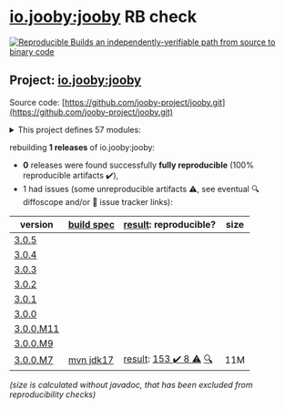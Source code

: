 [io.jooby:jooby](https://central.sonatype.com/artifact/io.jooby/jooby/3.0.0.M7/versions) RB check
=======

[![Reproducible Builds](https://reproducible-builds.org/images/logos/rb.svg) an independently-verifiable path from source to binary code](https://reproducible-builds.org/)

## Project: [io.jooby:jooby](https://central.sonatype.com/artifact/io.jooby/jooby/3.0.0.M7/versions)

Source code: [https://github.com/jooby-project/jooby.git](https://github.com/jooby-project/jooby.git)

<details><summary>This project defines 57 modules:</summary>

* [io.jooby:jooby](https://central.sonatype.com/artifact/io.jooby/jooby/3.0.0.M7)
* [io.jooby:jooby-apt](https://central.sonatype.com/artifact/io.jooby/jooby-apt/3.0.0.M7)
* [io.jooby:jooby-avaje-jsonb](https://central.sonatype.com/artifact/io.jooby/jooby-avaje-jsonb/3.0.0.M7)
* [io.jooby:jooby-awssdk-v1](https://central.sonatype.com/artifact/io.jooby/jooby-awssdk-v1/3.0.0.M7)
* [io.jooby:jooby-banner](https://central.sonatype.com/artifact/io.jooby/jooby-banner/3.0.0.M7)
* [io.jooby:jooby-bom](https://central.sonatype.com/artifact/io.jooby/jooby-bom/3.0.0.M7)
* [io.jooby:jooby-caffeine](https://central.sonatype.com/artifact/io.jooby/jooby-caffeine/3.0.0.M7)
* [io.jooby:jooby-camel](https://central.sonatype.com/artifact/io.jooby/jooby-camel/3.0.0.M7)
* [io.jooby:jooby-cli](https://central.sonatype.com/artifact/io.jooby/jooby-cli/3.0.0.M7)
* [io.jooby:jooby-commons-email](https://central.sonatype.com/artifact/io.jooby/jooby-commons-email/3.0.0.M7)
* [io.jooby:jooby-conscrypt](https://central.sonatype.com/artifact/io.jooby/jooby-conscrypt/3.0.0.M7)
* [io.jooby:jooby-distribution](https://central.sonatype.com/artifact/io.jooby/jooby-distribution/3.0.0.M7)
* [io.jooby:jooby-ebean](https://central.sonatype.com/artifact/io.jooby/jooby-ebean/3.0.0.M7)
* [io.jooby:jooby-flyway](https://central.sonatype.com/artifact/io.jooby/jooby-flyway/3.0.0.M7)
* [io.jooby:jooby-freemarker](https://central.sonatype.com/artifact/io.jooby/jooby-freemarker/3.0.0.M7)
* [io.jooby:jooby-gradle-setup](https://central.sonatype.com/artifact/io.jooby/jooby-gradle-setup/3.0.0.M7)
* [io.jooby:jooby-graphiql](https://central.sonatype.com/artifact/io.jooby/jooby-graphiql/3.0.0.M7)
* [io.jooby:jooby-graphql](https://central.sonatype.com/artifact/io.jooby/jooby-graphql/3.0.0.M7)
* [io.jooby:jooby-graphql-playground](https://central.sonatype.com/artifact/io.jooby/jooby-graphql-playground/3.0.0.M7)
* [io.jooby:jooby-gson](https://central.sonatype.com/artifact/io.jooby/jooby-gson/3.0.0.M7)
* [io.jooby:jooby-guice](https://central.sonatype.com/artifact/io.jooby/jooby-guice/3.0.0.M7)
* [io.jooby:jooby-handlebars](https://central.sonatype.com/artifact/io.jooby/jooby-handlebars/3.0.0.M7)
* [io.jooby:jooby-hibernate](https://central.sonatype.com/artifact/io.jooby/jooby-hibernate/3.0.0.M7)
* [io.jooby:jooby-hikari](https://central.sonatype.com/artifact/io.jooby/jooby-hikari/3.0.0.M7)
* [io.jooby:jooby-jackson](https://central.sonatype.com/artifact/io.jooby/jooby-jackson/3.0.0.M7)
* [io.jooby:jooby-jasypt](https://central.sonatype.com/artifact/io.jooby/jooby-jasypt/3.0.0.M7)
* [io.jooby:jooby-jdbi](https://central.sonatype.com/artifact/io.jooby/jooby-jdbi/3.0.0.M7)
* [io.jooby:jooby-jetty](https://central.sonatype.com/artifact/io.jooby/jooby-jetty/3.0.0.M7)
* [io.jooby:jooby-jstachio](https://central.sonatype.com/artifact/io.jooby/jooby-jstachio/3.0.0.M7)
* [io.jooby:jooby-jte](https://central.sonatype.com/artifact/io.jooby/jooby-jte/3.0.0.M7)
* [io.jooby:jooby-jwt](https://central.sonatype.com/artifact/io.jooby/jooby-jwt/3.0.0.M7)
* [io.jooby:jooby-kafka](https://central.sonatype.com/artifact/io.jooby/jooby-kafka/3.0.0.M7)
* [io.jooby:jooby-maven-plugin](https://central.sonatype.com/artifact/io.jooby/jooby-maven-plugin/3.0.0.M7)
* [io.jooby:jooby-metrics](https://central.sonatype.com/artifact/io.jooby/jooby-metrics/3.0.0.M7)
* [io.jooby:jooby-mutiny](https://central.sonatype.com/artifact/io.jooby/jooby-mutiny/3.0.0.M7)
* [io.jooby:jooby-netty](https://central.sonatype.com/artifact/io.jooby/jooby-netty/3.0.0.M7)
* [io.jooby:jooby-node](https://central.sonatype.com/artifact/io.jooby/jooby-node/3.0.0.M7)
* [io.jooby:jooby-openapi](https://central.sonatype.com/artifact/io.jooby/jooby-openapi/3.0.0.M7)
* [io.jooby:jooby-pac4j](https://central.sonatype.com/artifact/io.jooby/jooby-pac4j/3.0.0.M7)
* [io.jooby:jooby-pebble](https://central.sonatype.com/artifact/io.jooby/jooby-pebble/3.0.0.M7)
* [io.jooby:jooby-project](https://central.sonatype.com/artifact/io.jooby/jooby-project/3.0.0.M7)
* [io.jooby:jooby-quartz](https://central.sonatype.com/artifact/io.jooby/jooby-quartz/3.0.0.M7)
* [io.jooby:jooby-reactor](https://central.sonatype.com/artifact/io.jooby/jooby-reactor/3.0.0.M7)
* [io.jooby:jooby-redis](https://central.sonatype.com/artifact/io.jooby/jooby-redis/3.0.0.M7)
* [io.jooby:jooby-redoc](https://central.sonatype.com/artifact/io.jooby/jooby-redoc/3.0.0.M7)
* [io.jooby:jooby-rocker](https://central.sonatype.com/artifact/io.jooby/jooby-rocker/3.0.0.M7)
* [io.jooby:jooby-run](https://central.sonatype.com/artifact/io.jooby/jooby-run/3.0.0.M7)
* [io.jooby:jooby-rxjava3](https://central.sonatype.com/artifact/io.jooby/jooby-rxjava3/3.0.0.M7)
* [io.jooby:jooby-stork](https://central.sonatype.com/artifact/io.jooby/jooby-stork/3.0.0.M7)
* [io.jooby:jooby-swagger-ui](https://central.sonatype.com/artifact/io.jooby/jooby-swagger-ui/3.0.0.M7)
* [io.jooby:jooby-test](https://central.sonatype.com/artifact/io.jooby/jooby-test/3.0.0.M7)
* [io.jooby:jooby-thymeleaf](https://central.sonatype.com/artifact/io.jooby/jooby-thymeleaf/3.0.0.M7)
* [io.jooby:jooby-undertow](https://central.sonatype.com/artifact/io.jooby/jooby-undertow/3.0.0.M7)
* [io.jooby:jooby-whoops](https://central.sonatype.com/artifact/io.jooby/jooby-whoops/3.0.0.M7)
* [io.jooby:jooby-yasson](https://central.sonatype.com/artifact/io.jooby/jooby-yasson/3.0.0.M7)
* [io.jooby:modules](https://central.sonatype.com/artifact/io.jooby/modules/3.0.0.M7)
* [io.jooby:tests](https://central.sonatype.com/artifact/io.jooby/tests/3.0.0.M7)
</details>

rebuilding **1 releases** of io.jooby:jooby:
- **0** releases were found successfully **fully reproducible** (100% reproducible artifacts :heavy_check_mark:),
- 1 had issues (some unreproducible artifacts :warning:, see eventual :mag: diffoscope and/or :memo: issue tracker links):

| version | [build spec](/BUILDSPEC.md) | [result](https://reproducible-builds.org/docs/jvm/): reproducible? | size |
| -- | --------- | ------ | -- |
| [3.0.5](https://central.sonatype.com/artifact/io.jooby/jooby/3.0.5/pom) | | | |
| [3.0.4](https://central.sonatype.com/artifact/io.jooby/jooby/3.0.4/pom) | | | |
| [3.0.3](https://central.sonatype.com/artifact/io.jooby/jooby/3.0.3/pom) | | | |
| [3.0.2](https://central.sonatype.com/artifact/io.jooby/jooby/3.0.2/pom) | | | |
| [3.0.1](https://central.sonatype.com/artifact/io.jooby/jooby/3.0.1/pom) | | | |
| [3.0.0](https://central.sonatype.com/artifact/io.jooby/jooby/3.0.0/pom) | | | |
| [3.0.0.M11](https://central.sonatype.com/artifact/io.jooby/jooby/3.0.0.M11/pom) | | | |
| [3.0.0.M9](https://central.sonatype.com/artifact/io.jooby/jooby/3.0.0.M9/pom) | | | |
| [3.0.0.M7](https://central.sonatype.com/artifact/io.jooby/jooby/3.0.0.M7/pom) | [mvn jdk17](jooby-3.0.0.M7.buildspec) | [result](jooby-project-3.0.0.M7.buildinfo): [153 :heavy_check_mark:  8 :warning:](jooby-project-3.0.0.M7.buildcompare) [:mag:](jooby-project-3.0.0.M7.diffoscope) | 11M |

<i>(size is calculated without javadoc, that has been excluded from reproducibility checks)</i>
